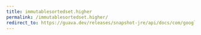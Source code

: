 ```yaml
---
title: immutablesortedset.higher
permalink: /immutablesortedset.higher/
redirect_to: https://guava.dev/releases/snapshot-jre/api/docs/com/google/common/collect/ImmutableSortedSet.html#higher-E-
---
```

